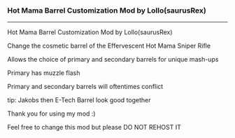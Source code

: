 ### Hot Mama Barrel Customization Mod by Lollo(saurusRex)

----------------------------------------------------------------------------------------------------------------------

Hot Mama Barrel Customization Mod by Lollo(saurusRex)

Change the cosmetic barrel of the Effervescent Hot Mama Sniper Rifle

Allows the choice of primary and secondary barrels for unique mash-ups

Primary has muzzle flash

Primary and secondary barrels will oftentimes conflict

tip: Jakobs then E-Tech Barrel look good together

Thank you for using my mod :) 

Feel free to change this mod but please DO NOT REHOST IT
